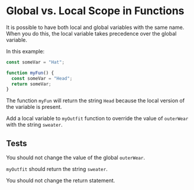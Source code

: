 # Global vs. Local Scope in Functions

It is possible to have both local and global variables with the same name. When you do this, the local variable takes precedence over the global variable.

In this example:

```javascript
const someVar = "Hat";

function myFun() {
  const someVar = "Head";
  return someVar;
}

```

The function `myFun` will return the string `Head` because the local version of the variable is present.

Add a local variable to `myOutfit` function to override the value of `outerWear` with the string `sweater`.

## Tests

You should not change the value of the global `outerWear`.

`myOutfit` should return the string `sweater`.

You should not change the return statement.